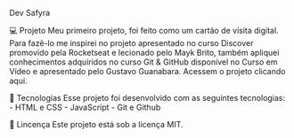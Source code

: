 Dev Safyra

💻 Projeto
   Meu primeiro projeto, foi feito como um cartão de visita digital. Para fazê-lo me inspirei no projeto apresentado no curso Discover promovido pela Rocketseat e lecionado pelo Mayk Brito, também apliquei conhecimentos adquiridos no curso Git & GitHub disponível no Curso em Vídeo e apresentado pelo Gustavo Guanabara.
   Acessem o projeto clicando aqui.

 🚀 Tecnologias
    Esse projeto foi desenvolvido com as seguintes tecnologias:
      - HTML e CSS
      - JavaScript
      - Git e Github

📝 Lincença
   Este projeto está sob a licença MIT.
